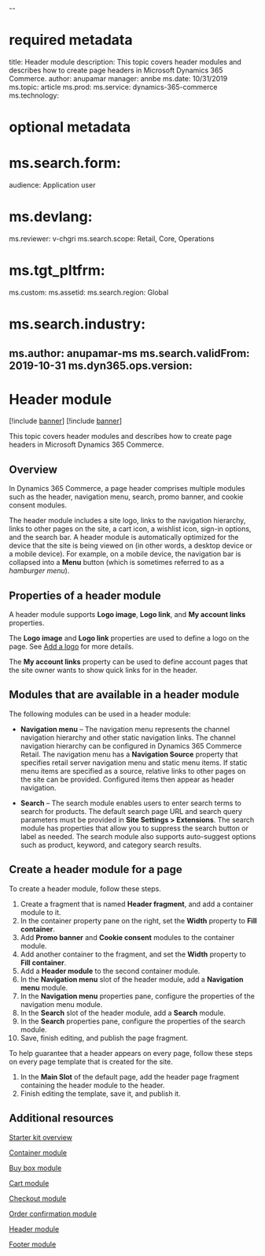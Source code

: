 --
# required metadata

title: Header module
description: This topic covers header modules and describes how to create page headers in Microsoft Dynamics 365 Commerce.
author: anupamar
manager: annbe
ms.date: 10/31/2019
ms.topic: article
ms.prod: 
ms.service: dynamics-365-commerce
ms.technology: 

# optional metadata

# ms.search.form: 
audience: Application user
# ms.devlang: 
ms.reviewer: v-chgri
ms.search.scope: Retail, Core, Operations
# ms.tgt_pltfrm: 
ms.custom: 
ms.assetid: 
ms.search.region: Global
# ms.search.industry: 
ms.author: anupamar-ms
ms.search.validFrom: 2019-10-31
ms.dyn365.ops.version: 
---

# Header module

[!include [banner](includes/preview-banner.md)]
[!include [banner](includes/banner.md)]

This topic covers header modules and describes how to create page headers in Microsoft Dynamics 365 Commerce.

## Overview

In Dynamics 365 Commerce, a page header comprises multiple modules such as the header, navigation menu, search, promo banner, and cookie consent modules. 

The header module includes a site logo, links to the navigation hierarchy, links to other pages on the site, a cart icon, a wishlist icon, sign-in options, and the search bar. A header module is automatically optimized for the device that the site is being viewed on (in other words, a desktop device or a mobile device). For example, on a mobile device, the navigation bar is collapsed into a **Menu** button (which is sometimes referred to as a *hamburger menu*).

## Properties of a header module

A header module supports **Logo image**, **Logo link**, and **My account links** properties. 

The **Logo image** and **Logo link** properties are used to define a logo on the page. See [Add a logo](add-a-logo.md) for more details. 

The **My account links** property can be used to define account pages that the site owner wants to show quick links for in the header.

## Modules that are available in a header module

The following modules can be used in a header module:

- **Navigation menu** – The navigation menu represents the channel navigation hierarchy and other static navigation links. The channel navigation hierarchy can be configured in Dynamics 365 Commerce Retail. The navigation menu has a **Navigation Source** property that specifies retail server navigation menu and static menu items. If static menu items are specified as a source, relative links to other pages on the site can be provided. Configured items then appear as header navigation. 

- **Search** – The search module enables users to enter search terms to search for products. The default search page URL and search query parameters must be provided in **Site Settings \> Extensions**. The search module has properties that allow you to suppress the search button or label as needed. The search module also supports auto-suggest options such as product, keyword, and category search results. 

## Create a header module for a page

To create a header module, follow these steps.

1. Create a fragment that is named **Header fragment**, and add a container module to it.
1. In the container property pane on the right, set the **Width** property to **Fill container**.
1. Add **Promo banner** and **Cookie consent** modules to the container module.
1. Add another container to the fragment, and set the **Width** property to **Fill container**.
1. Add a **Header module** to the second container module.
1. In the **Navigation menu** slot of the header module, add a **Navigation menu** module. 
1. In the **Navigation menu** properties pane, configure the properties of the navigation menu module.
1. In the **Search** slot of the header module, add a **Search** module. 
1. In the **Search** properties pane, configure the properties of the search module. 
1. Save, finish editing, and publish the page fragment. 

To help guarantee that a header appears on every page, follow these steps on every page template that is created for the site.

1. In the **Main Slot** of the default page, add the header page fragment containing the header module to the header.
1. Finish editing the template, save it, and publish it.

## Additional resources

[Starter kit overview](starter-kit-overview.md)

[Container module](add-container-module.md)

[Buy box module](add-buy-box.md)

[Cart module](add-cart-module.md)

[Checkout module](add-checkout-module.md)

[Order confirmation module](order-confirmation-module.md)

[Header module](author-header-module.md)

[Footer module](author-footer-module.md)
